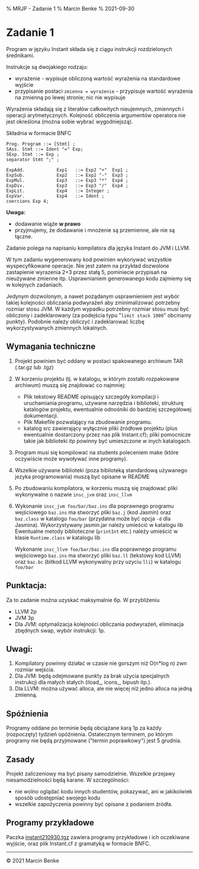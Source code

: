 % MRJP - Zadanie 1
% Marcin Benke
% 2021-09-30

Zadanie 1
=========

Program w języku Instant składa się z ciągu instrukcji rozdzielonych średnikami.

Instrukcje są dwojakiego rodzaju:

* wyrażenie - wypisuje obliczoną wartość wyrażenia na standardowe wyjście
* przypisanie postaci `zmienna = wyrażenie` - przypisuje wartość wyrażenia na zmienną po lewej stronie; nic nie wypisuje

Wyrażenia składają się z literałów całkowitych nieujemnych, zmiennych i operacji arytmetycznych. Kolejność obliczenia argumentów operatora nie jest określona (można sobie wybrać wygodniejszą).

Składnia w formacie BNFC

~~~
Prog. Program ::= [Stmt] ;
SAss. Stmt ::= Ident "=" Exp;
SExp. Stmt ::= Exp ;
separator Stmt ";" ;

ExpAdd.            Exp1   ::= Exp2 "+"  Exp1 ;
ExpSub.            Exp2   ::= Exp2 "-"  Exp3 ;
ExpMul.            Exp3   ::= Exp3 "*"  Exp4 ;
ExpDiv.            Exp3   ::= Exp3 "/"  Exp4 ;
ExpLit.            Exp4   ::= Integer ;
ExpVar.            Exp4   ::= Ident ;
coercions Exp 4;
~~~

**Uwaga:**

* dodawanie wiąże **w prawo**
* przyjmujemy, że dodawanie i mnożenie są przemienne, ale nie są łączne.

Zadanie polega na napisaniu kompilatora dla języka Instant do JVM i LLVM.

W tym zadaniu wygenerowany kod powinien wykonywać wszystkie wyspecyfikowane
operacje. Nie jest zatem na przykład dozwolone zastapienie wyrazenia 2+3 przez
stałą 5, pominiecie przypisań na nieużywane zmienne itp. Usprawnianiem generowanego kodu zajmiemy się w kolejnych zadaniach.

Jedynym dozwolonym, a nawet pożądanym usprawnieniem jest wybór takiej kolejności obliczania  podwyrażeń aby zminimalizować potrzebny rozmiar stosu JVM. W każdym wypadku potrzebny rozmiar stosu musi być obliczony i zadeklarowany (za podejścia typu "`limit stack 1000`" obcinamy punkty). Podobnie należy obliczyć i zadeklarować liczbę wykorzystywanych zmiennych lokalnych.

Wymagania techniczne
------------

1. Projekt powinien być oddany w postaci spakowanego archiwum TAR (.tar.gz lub .tgz)
2. W korzeniu projektu (tj. w katalogu, w którym zostało rozpakowane archiwum) muszą się znajdować co najmniej:
    * Plik tekstowy README opisujący szczegóły kompilacji i uruchamiania programu, używane narzędzia i biblioteki, strukturę katalogów projektu, ewentualnie odnośniki do bardziej szczegółowej dokumentacji.
    * Plik Makefile pozwalający na zbudowanie programu.
    * katalog src zawierający wyłącznie pliki źródłowe projektu (plus ewentualnie dostarczony przez nas plik Instant.cf); pliki pomocnicze takie jak biblioteki itp powinny być umieszczone w inych katalogach.
3. Program musi się kompilować na students poleceniem make (które oczywiście może wywoływać inne programy).
4. Wszelkie używane biblioteki (poza biblioteką standardową używanego jezyka programowania) muszą być opisane w README
5. Po zbudowaniu kompilatora, w korzeniu muszą się znajdować pliki
wykonywalne o nazwie `insc_jvm`  oraz `insc_llvm`

6. Wykonanie `insc_jvm foo/bar/baz.ins` dla poprawnego programu wejściowego `baz.ins` ma stworzyć pliki `baz.j` (kod Jasmin) oraz `baz.class` w katalogu `foo/bar` (przydatna może być opcja `-d` dla Jasmina).
Wykorzystywany jasmin.jar należy umieścić w katalogu lib
Ewentualne metody biblioteczne (`printInt` etc.) należy umieścić w klasie `Runtime.class` w katalogu lib

    Wykonanie `insc_llvm foo/bar/baz.ins` dla poprawnego programu
    wejściowego `baz.ins` ma stworzyć pliki `baz.ll` (tekstowy kod LLVM) oraz
    `baz.bc` (bitkod LLVM wykonywalny przy uzyciu `lli`) w katalogu `foo/bar`

Punktacja:
---------

Za to zadanie można uzyskać maksymalnie 6p. W przybliżeniu

* LLVM 2p
* JVM 3p
* Dla JVM: optymalizacja kolejności obliczania podwyrażeń, eliminacja zbędnych swap, wybór instrukcji: 1p.

Uwagi:
-----

1. Kompilatory powinny działać w czasie nie gorszym niż O(n*log n) zwn rozmiar wejścia.
2. Dla JVM: będą odejmowane punkty za brak użycia specjalnych
instrukcji dla małych stałych (iload_, icons_, bipush itp.).
3. Dla LLVM: można używać alloca, ale nie więcej niż jedno alloca na
jedną zmienną.

Spóźnienia
----------

Programy oddane po terminie będą obciążane karą 1p za każdy (rozpoczęty) tydzień opóźnienia. Ostatecznym terminem, po którym programy nie będą przyjmowane ("termin poprawkowy") jest 5 grudnia.

Zasady
------
Projekt zaliczeniowy ma być pisany samodzielnie. Wszelkie przejawy niesamodzielności będą karane. W szczególności:

* nie wolno oglądać kodu innych studentów, pokazywać, ani w jakikolwiek sposób udostępniać swojego kodu
* wszelkie zapożyczenia powinny być opisane z podaniem źródła.

Programy przykładowe
----------

Paczka [instant210930.tgz](instant210930.tgz) zawiera programy
przykładowe i ich oczekiwane wyjście, oraz plik Instant.cf z gramatyką
w formacie BNFC.

----
&copy; 2021 Marcin Benke

